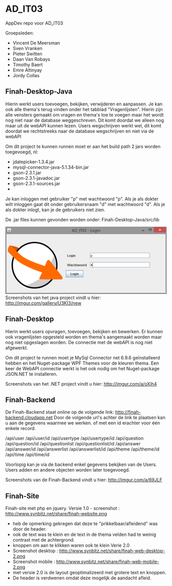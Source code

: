 ﻿# AD_IT03
AppDev repo voor AD_IT03

Groepsleden:
- Vincent De Meersman
- Sven Vranken
- Pieter Switten
- Daan Van Robays
- Timothy Baert
- Emre Altinyay
- Jordy Collas

Finah-Desktop-Java
------------------

Hierin werkt users toevoegen, bekijken, verwijderen en aanpassen.
Je kan ook alle thema's terug vinden onder het tabblad "Vragenlijsten". Hierin zijn alle vensters gemaakt om vragen en thema's toe te voegen maar het wordt nog niet naar de database weggeschreven. Dit komt doordat we alleen nog maar uit de webAPI kunnen lezen.
Users wegschrijven werkt wel, dit komt doordat we rechtstreeks naar de database wegschrijven en niet via de webAPI

Om dit project te kunnen runnen moet er aan het build path 2 jars worden toegevoegd, nl:
- jdatepicker-1.3.4.jar
- mysql-connector-java-5.1.34-bin.jar
- gson-2.3.1.jar
- gson-2.3.1-javadoc.jar
- gson-2.3.1-sources.jar
- 

Je kan inloggen met gebruiker "p" met wachtwoord "p". Als je als dokter wilt inloggen gaat dit onder gebruikersnaam "d" met wachtwoord "d".
Als je als dokter inlogt, kan je de gebruikers niet zien.

De .jar files kunnen gevonden worden onder:
Finah-Desktop-Java/src/lib


![Login Screen](\Screenshots\Finah-Desktop-Java\Login.png)
Screenshots van het java project vindt u hier: http://imgur.com/gallery/U3KI3/new

Finah-Desktop
-------------

Hierin werkt users opvragen, toevoegen, bekijken en bewerken.
Er kunnen ook vragenlijsten opgesteld worden en thema's aangemaakt worden maar nog niet opgeslagen worden. De connectie met de webAPI is nog niet afgewerkt.

Om dit project te runnen moet je MySql Connector net 6.9.6 geïnstalleerd hebben en het Nuget-package WPF Themes voor de kleuren thema.
Een keer de WebAPI connectie werkt is het ook nodig om het Nuget-package JSON.NET te installeren.

Screenshots van het .NET project vindt u hier: http://imgur.com/a/oXih4

Finah-Backend
-------------

De Finah-Backend staat online op de volgende link: http://finah-backend.cloudapp.net
Door de volgende url's achter de link te plaatsen kan u aan de gegevens waarmee we werken.
                            of met een id erachter voor één enkele record.

/api/user                   /api/user/id
/api/usertype               /api/usertype/id
/api/question               /api/question/id
/api/questionlist           /api/questionlist/id
/api/answer                 /api/answer/id
/api/answerlist             /api/answerlist/id
/api/theme                  /api/theme/id
/api/time                   /api/time/id

Voorlopig kan je via de backend enkel gegevens bekijken van de Users. Users adden en andere objecten worden later toegevoegd.

Screenshots van de Finah-Backend vindt u hier: http://imgur.com/a/69JLF


Finah-Site
-------------
Finah-site met php en jquery.
Versie 1.0 - screenshot : http://www.synbitz.net/share/finah-website.png
- heb de opmerking gekregen dat deze te "prikkelbaar/afleidend" was door de header. 
- ook de text was te klein en de text in de thema velden had te weinig contrast met de achtergrond.
- knoppen om aan te klikken waren ook te klein
Verie 2.0 
- Screenshot desktop : http://www.synbitz.net/share/finah-web-desktop-2.png
- Screenshot mobile :  http://www.synbitz.net/share/finah-web-mobile-2.png
- met versie 2.0 is de layout geoptimalizeerd met grotere text en knoppen.
- De header is verdwenen omdat deze mogelijk de aandacht afleid.
